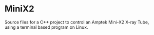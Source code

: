 # MiniX2
Source files for a C++ project to control an Amptek Mini-X2 X-ray Tube, using a terminal based program on Linux.
